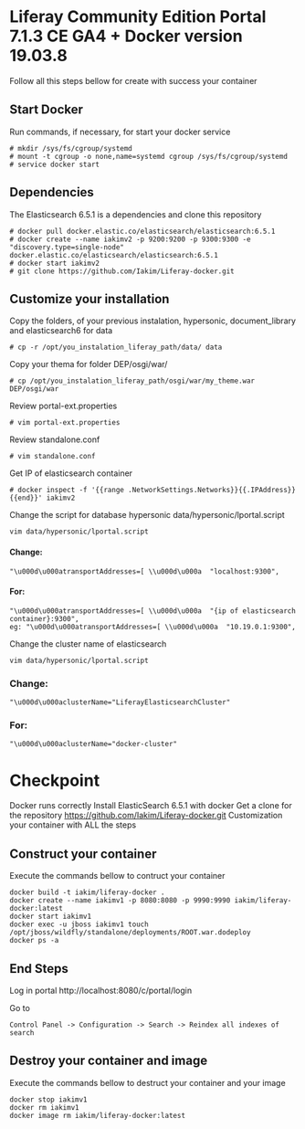 # Liferay Community Edition Portal 7.1.3 CE GA4 + Docker version 19.03.8
Follow all this steps bellow for create with success your container

## Start Docker
Run commands, if necessary, for start your docker service

    # mkdir /sys/fs/cgroup/systemd
    # mount -t cgroup -o none,name=systemd cgroup /sys/fs/cgroup/systemd
    # service docker start

## Dependencies
The Elasticsearch 6.5.1 is a dependencies and clone this repository

    # docker pull docker.elastic.co/elasticsearch/elasticsearch:6.5.1
    # docker create --name iakimv2 -p 9200:9200 -p 9300:9300 -e "discovery.type=single-node" docker.elastic.co/elasticsearch/elasticsearch:6.5.1
    # docker start iakimv2
    # git clone https://github.com/Iakim/Liferay-docker.git

## Customize your installation

Copy the folders, of your previous instalation, hypersonic, document_library and elasticsearch6 for data

    # cp -r /opt/you_instalation_liferay_path/data/ data

Copy your thema for folder DEP/osgi/war/

    # cp /opt/you_instalation_liferay_path/osgi/war/my_theme.war DEP/osgi/war

Review portal-ext.properties

    # vim portal-ext.properties  

Review standalone.conf

    # vim standalone.conf

Get IP of elasticsearch container

    # docker inspect -f '{{range .NetworkSettings.Networks}}{{.IPAddress}}{{end}}' iakimv2

Change the script for database hypersonic data/hypersonic/lportal.script

    vim data/hypersonic/lportal.script

#### Change:

    "\u000d\u000atransportAddresses=[ \\u000d\u000a  "localhost:9300",
    
#### For:    
    
    "\u000d\u000atransportAddresses=[ \\u000d\u000a  "{ip of elasticsearch container}:9300",
    eg: "\u000d\u000atransportAddresses=[ \\u000d\u000a  "10.19.0.1:9300",

Change the cluster name of elasticsearch

    vim data/hypersonic/lportal.script

### Change:

    "\u000d\u000aclusterName="LiferayElasticsearchCluster"
    
### For:

    "\u000d\u000aclusterName="docker-cluster"

# Checkpoint

Docker runs correctly
Install ElasticSearch 6.5.1 with docker
Get a clone for the repository https://github.com/Iakim/Liferay-docker.git
Customization your container with ALL the steps

## Construct your container
Execute the commands bellow to contruct your container

    docker build -t iakim/liferay-docker .
    docker create --name iakimv1 -p 8080:8080 -p 9990:9990 iakim/liferay-docker:latest
    docker start iakimv1
    docker exec -u jboss iakimv1 touch /opt/jboss/wildfly/standalone/deployments/ROOT.war.dodeploy
    docker ps -a
    
## End Steps
Log in portal http://localhost:8080/c/portal/login

Go to

    Control Panel -> Configuration -> Search -> Reindex all indexes of search

## Destroy your container and image
Execute the commands bellow to destruct your container and your image

    docker stop iakimv1
    docker rm iakimv1
    docker image rm iakim/liferay-docker:latest
